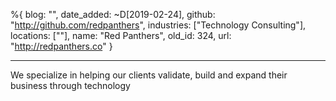 %{
  blog: "",
  date_added: ~D[2019-02-24],
  github: "http://github.com/redpanthers",
  industries: ["Technology Consulting"],
  locations: [""],
  name: "Red Panthers",
  old_id: 324,
  url: "http://redpanthers.co"
}

---

We specialize in helping our clients validate, build and expand their business through technology
